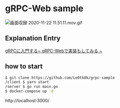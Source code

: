 # gRPC-Web sample

![画面収録 2020-11-22 11.51.11.mov.gif](https://qiita-image-store.s3.ap-northeast-1.amazonaws.com/0/631794/85017893-8259-c8f0-22d6-49a90afb4399.gif)

## Explanation Entry
[gRPCに入門する~ gRPC-Webで実装もしてみる ~](https://qiita.com/Le0tk0k/items/af2fbf1d246f0a788ec3)

## how to start

```zsh
$ git clone https://github.com/Le0tk0k/grpc-sample
/client $ yarn start
/server $ go run main.go
$ docker-compose up -d
```

http://localhost:3000/
